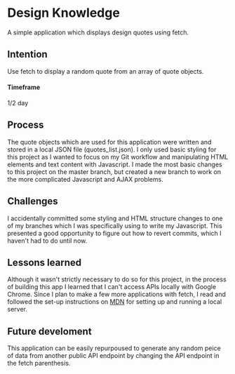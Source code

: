 # Design Knowledge
A simple application which displays design quotes using fetch. 

## Intention
Use fetch to display a random quote from an array of quote objects. 

#### Timeframe
1/2 day

## Process
The quote objects which are used for this application were written and stored in a local JSON file (quotes_list.json). I only used basic styling for this project as I wanted to focus on my Git workflow and manipulating HTML elements and text content with Javascript. I made the most basic changes to this project on the master branch, but created a new branch to work on the more complicated Javascript and AJAX problems. 

## Challenges 
I accidentally committed some styling and HTML structure changes to one of my branches which I was specifically using to write my Javascript. This presented a good opportunity to figure out how to revert commits, which I haven't had to do until now. 

## Lessons learned
Although it wasn't strictly necessary to do so for this project, in the process of building this app I learned that I can't access APIs locally with Google Chrome. Since I plan to make a few more applications with fetch, I read and followed the set-up instructions on [MDN](https://developer.mozilla.org/en-US/docs/Learn/Common_questions/set_up_a_local_testing_server) for setting up and running a local server. 

## Future develoment 
This application can be easily repurpoused to generate any random peice of data from another public API endpoint by changing the API endpoint in the fetch parenthesis.  





